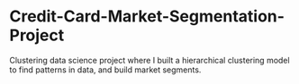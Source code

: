 # Credit-Card-Market-Segmentation-Project
Clustering data science project where I built a hierarchical clustering model to find patterns in data, and build market segments.
